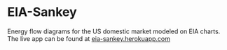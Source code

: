 # EIA-Sankey
 Energy flow diagrams for the US domestic market modeled on EIA charts. The live app can be found at [eia-sankey.herokuapp.com](eia-sankey.herokuapp.com)
